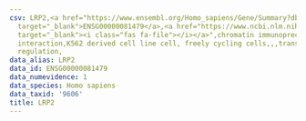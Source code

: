 ```yaml
---
csv: LRP2,<a href="https://www.ensembl.org/Homo_sapiens/Gene/Summary?db=core;g=ENSG00000081479"
  target="_blank">ENSG00000081479</a>,<a href="https://www.ncbi.nlm.nih.gov/pubmed/23959860"
  target="_blank"><i class="fas fa-file"></i></a>",chromatin immunoprecipitation assay,direct
  interaction,K562 derived cell line cell, freely cycling cells,,,transcriptional
  regulation,
data_alias: LRP2
data_id: ENSG00000081479
data_numevidence: 1
data_species: Homo sapiens
data_taxid: '9606'
title: LRP2
---
```

